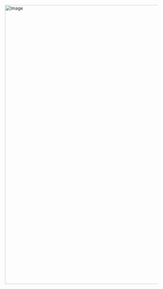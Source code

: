 <img width="1898" height="919" alt="Image" src="https://github.com/user-attachments/assets/387ced6d-5778-456e-856b-5bc9efe4d8ce" />